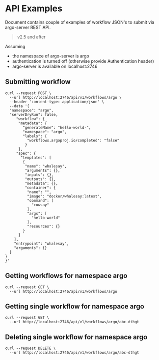 # API Examples

Document contains couple of examples of workflow JSON's to submit via argo-server REST API. 

> v2.5 and after

Assuming

* the namespace of argo-server is argo
* authentication is turned off (otherwise provide Authentication header)
* argo-server is available on localhost:2746

## Submitting workflow

```
curl --request POST \
  --url http://localhost:2746/api/v1/workflows/argo \
  --header 'content-type: application/json' \
  --data '{
  "namespace": "argo",
  "serverDryRun": false,
	 "workflow": {
      "metadata": {
        "generateName": "hello-world-",
        "namespace": "argo",
        "labels": {
          "workflows.argoproj.io/completed": "false"
         }
      },
     "spec": {
       "templates": [
        {
         "name": "whalesay",
         "arguments": {},
         "inputs": {},
         "outputs": {},
         "metadata": {},
         "container": {
          "name": "",
          "image": "docker/whalesay:latest",
          "command": [
            "cowsay"
          ],
          "args": [
            "hello world"
          ],
          "resources": {}
        }
      }
    ],
    "entrypoint": "whalesay",
    "arguments": {}
  }
}
}'
```

## Getting workflows for namespace argo

```
curl --request GET \
  --url http://localhost:2746/api/v1/workflows/argo
```

## Getting single workflow for namespace argo

```
curl --request GET \
  --url http://localhost:2746/api/v1/workflows/argo/abc-dthgt
```

## Deleting single workflow for namespace argo

```
curl --request DELETE \
  --url http://localhost:2746/api/v1/workflows/argo/abc-dthgt
```
